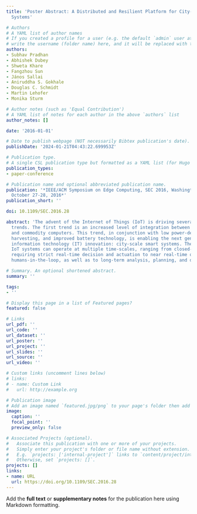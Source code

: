 ```yaml
---
title: 'Poster Abstract: A Distributed and Resilient Platform for City-Scale Smart
  Systems'

# Authors
# A YAML list of author names
# If you created a profile for a user (e.g. the default `admin` user at `content/authors/admin/`), 
# write the username (folder name) here, and it will be replaced with their full name and linked to their profile.
authors:
- Subhav Pradhan
- Abhishek Dubey
- Shweta Khare
- Fangzhou Sun
- János Sallai
- Aniruddha S. Gokhale
- Douglas C. Schmidt
- Martin Lehofer
- Monika Sturm

# Author notes (such as 'Equal Contribution')
# A YAML list of notes for each author in the above `authors` list
author_notes: []

date: '2016-01-01'

# Date to publish webpage (NOT necessarily Bibtex publication's date).
publishDate: '2024-01-21T04:43:22.699953Z'

# Publication type.
# A single CSL publication type but formatted as a YAML list (for Hugo requirements).
publication_types:
- paper-conference

# Publication name and optional abbreviated publication name.
publication: '*IEEE/ACM Symposium on Edge Computing, SEC 2016, Washington, DC, USA,
  October 27-28, 2016*'
publication_short: ''

doi: 10.1109/SEC.2016.28

abstract: 'The advent of the Internet of Things (IoT) is driving several technological
  trends. The first trend is an increased level of integration between edge devices
  and commodity computers. This trend, in conjunction with low power-devices, energy
  harvesting, and improved battery technology, is enabling the next generation of
  information technology (IT) innovation: city-scale smart systems. These types of
  IoT systems can operate at multiple time-scales, ranging from closed-loop control
  requiring strict real-time decision and actuation to near real-time operation with
  humans-in-the-loop, as well as to long-term analysis, planning, and decision-making.'

# Summary. An optional shortened abstract.
summary: ''

tags:
- ''

# Display this page in a list of Featured pages?
featured: false

# Links
url_pdf: ''
url_code: ''
url_dataset: ''
url_poster: ''
url_project: ''
url_slides: ''
url_source: ''
url_video: ''

# Custom links (uncomment lines below)
# links:
# - name: Custom Link
#   url: http://example.org

# Publication image
# Add an image named `featured.jpg/png` to your page's folder then add a caption below.
image:
  caption: ''
  focal_point: ''
  preview_only: false

# Associated Projects (optional).
#   Associate this publication with one or more of your projects.
#   Simply enter your project's folder or file name without extension.
#   E.g. `projects: ['internal-project']` links to `content/project/internal-project/index.md`.
#   Otherwise, set `projects: []`.
projects: []
links:
- name: URL
  url: https://doi.org/10.1109/SEC.2016.28
---
```


Add the **full text** or **supplementary notes** for the publication here using Markdown formatting.
